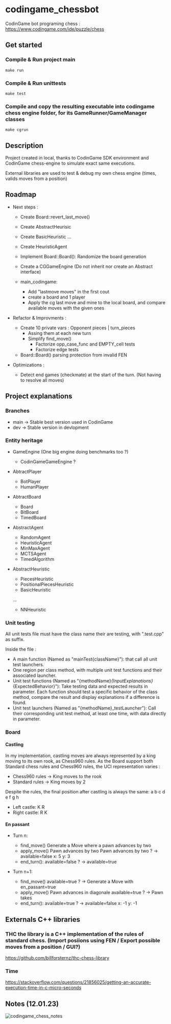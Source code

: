 # codingame_chessbot

CodinGame bot programing chess : https://www.codingame.com/ide/puzzle/chess

## Get started

### Compile & Run project main
`make run`

### Compile & Run unittests
`make test`

### Compile and copy the resulting executable into codingame chess engine folder, for its GameRunner/GameManager classes
`make cgrun`

## Description

Project created in local, thanks to CodinGame SDK environment and CodinGame chess-engine to simulate exact same executions.

External libraries are used to test & debug my own chess engine (times, valids moves from a position)

## Roadmap

- Next steps :

    * Create Board::revert_last_move()
    * Create AbstractHeurisic
    * Create BasicHeuristic ...
    * Create HeuristicAgent
    * Implement Board::Board(): Randomize the board generation

    * Create a CGGameEngine (Do not inherit nor create an Abstract interface)
    * main_codingame:
        - Add "lastmove moves" in the first cout
        - create a board and 1 player
        - Apply the cg last move and mine to the local board, and compare available moves with the given ones

- Refactor & Improvments :

    * Create 10 private vars : Opponent pieces | turn_pieces
        - Assing them at each new turn
        - Simplify find_move()
            * Factorize opp_case_func and EMPTY_cell tests
            * Factorize edge tests
    * Board::Board() parsing protection from invalid FEN

- Optimizations :

    * Detect end games (checkmate) at the start of the turn. (Not having to resolve all moves)

## Project explanations

### Branches

- main  ->  Stable best version used in CodinGame
- dev   ->  Stable version in devlopment

### Entity heritage

- GameEngine (One big engine doing benchmarks too ?)
    * CodinGameGameEngine ?

- AbtractPlayer
    * BotPlayer
    * HumanPlayer

- AbtractBoard
    * Board
    * BitBoard
    * TimedBoard

- AbstractAgent
    * RandomAgent
    * HeuristicAgent
    * MinMaxAgent
    * MCTSAgent
    * TimedAlgorithm

- AbstractHeuristic
    * PiecesHeuristic
    * PositionalPiecesHeuristic
    * BasicHeuristic

    ...
    * NNHeuristic

### Unit testing

All unit tests file must have the class name their are testing, with ".test.cpp" as suffix.

Inside the file :

- A main function (Named as "mainTest{className}"): that call all unit test launchers.
- One region per class method, with multiple unit test functions and their associated launcher.
- Unit test functions (Named as "{methodName}_{InputExplanations}_{ExpectedBehavior}"): Take testing data and expected results in parameter. Each function should test a specific behavior of the class method, compare the result and display explanations if a difference is found.
- Unit test launchers (Named as "{methodName}_testLauncher"): Call their corresponding unit test method, at least one time, with data directly in parameter.

### Board

#### Castling

In my implementation, castling moves are always represented by a king moving to its own rook, as Chess960 rules.
As the Board support both Standard chess rules and Chess960 rules, the UCI representation varies :
- Chess960 rules -> King moves to the rook
- Standard rules -> King moves by 2

Despite the rules, the final position after castling is always the same:
                a b c d e f g h
- Left castle:      K R
- Right castle:           R K

#### En passant

* Turn n:
    - find_move()
        Generate a Move where a pawn advances by two 
    - apply_move()
        Pawn advances by two
        Pawn advances by two ? ->
            available=false
            x: 5
            y: 3
    - end_turn():
        available=false ? ->
            available=true

* Turn n+1:
    - find_move()
        available=true ? ->
            Generate a Move with en_passant=true
    - apply_move()
        Pawn advances in diagonale
        available=true ? ->
            Pawn takes
    - end_turn():
        available=true ? ->
            available=false
            x: -1
            y: -1

## Externals C++ libraries

### THC the library is a C++ implementation of the rules of standard chess. (Import posiions using FEN / Export possible moves from a position / GUI?)
https://github.com/billforsternz/thc-chess-library

### Time
https://stackoverflow.com/questions/21856025/getting-an-accurate-execution-time-in-c-micro-seconds

## Notes (12.01.23)

![codingame_chess_notes](https://user-images.githubusercontent.com/39808296/212033429-26b9978a-d90f-4c99-985f-95419892d8c8.jpg)
